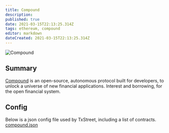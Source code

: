 ```yaml
---
title: Compound
description:
published: true
date: 2021-03-15T22:13:25.314Z
tags: ethereum, compound
editor: markdown
dateCreated: 2021-03-15T22:13:25.314Z
---
```


![Compound](https://txstreet.com/static/img/singles/house_logos/compound.png)

## Summary

<a href="https://compound.finance" target="_blank">Compound</a> is an open-source, autonomous protocol built for developers, to unlock a universe of new financial applications. Interest and borrowing, for the open financial system.

## Config

Below is a json config file used by TxStreet, including a list of contracts. [compound.json](/ethereum/houses/compound.json)